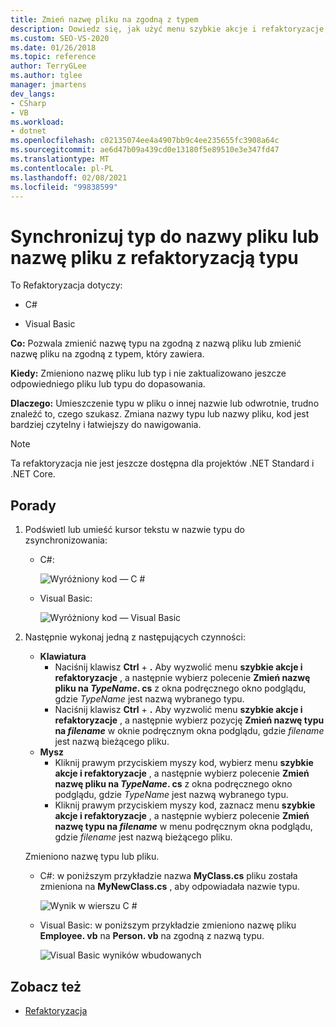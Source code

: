 ```yaml
---
title: Zmień nazwę pliku na zgodną z typem
description: Dowiedz się, jak użyć menu szybkie akcje i refaktoryzacje, aby zmienić nazwę typu na zgodną z nazwą pliku, lub Zmień nazwę pliku na zgodną z typem, który zawiera.
ms.custom: SEO-VS-2020
ms.date: 01/26/2018
ms.topic: reference
author: TerryGLee
ms.author: tglee
manager: jmartens
dev_langs:
- CSharp
- VB
ms.workload:
- dotnet
ms.openlocfilehash: c02135074ee4a4907bb9c4ee235655fc3908a64c
ms.sourcegitcommit: ae6d47b09a439cd0e13180f5e89510e3e347fd47
ms.translationtype: MT
ms.contentlocale: pl-PL
ms.lasthandoff: 02/08/2021
ms.locfileid: "99838599"
---
```

# <a name="sync-a-type-to-a-filename-or-a-filename-to-a-type-refactoring"></a>Synchronizuj typ do nazwy pliku lub nazwę pliku z refaktoryzacją typu

To Refaktoryzacja dotyczy:

- C#

- Visual Basic

**Co:** Pozwala zmienić nazwę typu na zgodną z nazwą pliku lub zmienić nazwę pliku na zgodną z typem, który zawiera.

**Kiedy:** Zmieniono nazwę pliku lub typ i nie zaktualizowano jeszcze odpowiedniego pliku lub typu do dopasowania.

**Dlaczego:** Umieszczenie typu w pliku o innej nazwie lub odwrotnie, trudno znaleźć to, czego szukasz. Zmiana nazwy typu lub nazwy pliku, kod jest bardziej czytelny i łatwiejszy do nawigowania.

> [!NOTE]
> Ta refaktoryzacja nie jest jeszcze dostępna dla projektów .NET Standard i .NET Core.

## <a name="how-to"></a>Porady

1. Podświetl lub umieść kursor tekstu w nazwie typu do zsynchronizowania:

   - C#:

       ![Wyróżniony kod — C #](media/synctype-highlight-cs.png)

   - Visual Basic:

       ![Wyróżniony kod — Visual Basic](media/synctype-highlight-vb.png)

2. Następnie wykonaj jedną z następujących czynności:

   - **Klawiatura**
      - Naciśnij klawisz **Ctrl** + **.** Aby wyzwolić menu **szybkie akcje i refaktoryzacje** , a następnie wybierz polecenie **Zmień nazwę pliku na *TypeName*. cs** z okna podręcznego okno podglądu, gdzie *TypeName* jest nazwą wybranego typu.
      - Naciśnij klawisz **Ctrl** + **.** Aby wyzwolić menu **szybkie akcje i refaktoryzacje** , a następnie wybierz pozycję **Zmień nazwę typu na _filename_** w oknie podręcznym okna podglądu, gdzie *filename* jest nazwą bieżącego pliku.
   - **Mysz**
      - Kliknij prawym przyciskiem myszy kod, wybierz menu **szybkie akcje i refaktoryzacje** , a następnie wybierz polecenie **Zmień nazwę pliku na *TypeName*. cs** z okna podręcznego okno podglądu, gdzie *TypeName* jest nazwą wybranego typu.
      - Kliknij prawym przyciskiem myszy kod, zaznacz menu **szybkie akcje i refaktoryzacje** , a następnie wybierz polecenie **Zmień nazwę typu na _filename_** w menu podręcznym okna podglądu, gdzie *filename* jest nazwą bieżącego pliku.

   Zmieniono nazwę typu lub pliku.

   - C#: w poniższym przykładzie nazwa **MyClass.cs** pliku została zmieniona na **MyNewClass.cs** , aby odpowiadała nazwie typu.

       ![Wynik w wierszu C #](media/synctype-result-cs.png)

   - Visual Basic: w poniższym przykładzie zmieniono nazwę pliku **Employee. vb** na **Person. vb** na zgodną z nazwą typu.

       ![Visual Basic wyników wbudowanych](media/synctype-result-vb.png)

## <a name="see-also"></a>Zobacz też

- [Refaktoryzacja](../refactoring-in-visual-studio.md)
